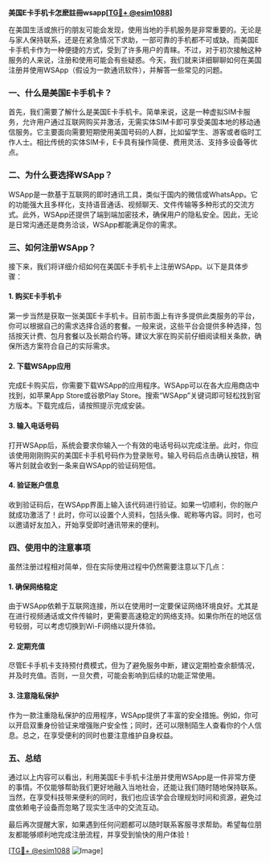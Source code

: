 **美国E卡手机卡怎麽註冊wsapp[[TG💪+ @esim1088](https://t.me/s/esim1088)]**

在美国生活或旅行的朋友可能会发现，使用当地的手机服务是非常重要的。无论是与家人保持联系，还是在紧急情况下求助，一部可靠的手机都不可或缺。而美国E卡手机卡作为一种便捷的方式，受到了许多用户的青睐。不过，对于初次接触这种服务的人来说，注册和使用可能会有些疑惑。今天，我们就来详细聊聊如何在美国注册并使用WSApp（假设为一款通讯软件），并解答一些常见的问题。

### 一、什么是美国E卡手机卡？

首先，我们需要了解什么是美国E卡手机卡。简单来说，这是一种虚拟SIM卡服务，允许用户通过互联网购买并激活，无需实体SIM卡即可享受美国本地的移动通信服务。它主要面向需要短期使用美国号码的人群，比如留学生、游客或者临时工作人士。相比传统的实体SIM卡，E卡具有操作简便、费用灵活、支持多设备等优点。

### 二、为什么要选择WSApp？

WSApp是一款基于互联网的即时通讯工具，类似于国内的微信或WhatsApp。它的功能强大且多样化，支持语音通话、视频聊天、文件传输等多种形式的交流方式。此外，WSApp还提供了端到端加密技术，确保用户的隐私安全。因此，无论是日常沟通还是商务洽谈，WSApp都能满足你的需求。

### 三、如何注册WSApp？

接下来，我们将详细介绍如何在美国E卡手机卡上注册WSApp。以下是具体步骤：

#### 1. 购买E卡手机卡

第一步当然是获取一张美国E卡手机卡。目前市面上有许多提供此类服务的平台，你可以根据自己的需求选择合适的套餐。一般来说，这些平台会提供多种选择，包括按天计费、包月套餐以及长期合约等。建议大家在购买前仔细阅读相关条款，确保所选方案符合自己的实际需求。

#### 2. 下载WSApp应用

完成E卡购买后，你需要下载WSApp的应用程序。WSApp可以在各大应用商店中找到，如苹果App Store或谷歌Play Store。搜索“WSApp”关键词即可轻松找到官方版本。下载完成后，请按照提示完成安装。

#### 3. 输入电话号码

打开WSApp后，系统会要求你输入一个有效的电话号码以完成注册。此时，你应该使用刚刚购买的美国E卡手机号码作为登录账号。输入号码后点击确认按钮，稍等片刻就会收到一条来自WSApp的验证码短信。

#### 4. 验证账户信息

收到验证码后，在WSApp界面上输入该代码进行验证。如果一切顺利，你的账户就成功激活了！此时，你可以设置个人资料，包括头像、昵称等内容。同时，也可以邀请好友加入，开始享受即时通讯带来的便利。

### 四、使用中的注意事项

虽然注册过程相对简单，但在实际使用过程中仍然需要注意以下几点：

#### 1. 确保网络稳定

由于WSApp依赖于互联网连接，所以在使用时一定要保证网络环境良好。尤其是在进行视频通话或文件传输时，更需要高速稳定的网络支持。如果你所在的地区信号较弱，可以考虑切换到Wi-Fi网络以提升体验。

#### 2. 定期充值

尽管E卡手机卡支持预付费模式，但为了避免服务中断，建议定期检查余额情况，并及时充值。否则，一旦欠费，可能会影响到后续的功能正常使用。

#### 3. 注意隐私保护

作为一款注重隐私保护的应用程序，WSApp提供了丰富的安全措施。例如，你可以开启双重身份验证来增强账户安全性；同时，还可以限制陌生人查看你的个人信息。总之，在享受便利的同时也要注意维护自身权益。

### 五、总结

通过以上内容可以看出，利用美国E卡手机卡注册并使用WSApp是一件非常方便的事情。不仅能够帮助我们更好地融入当地社会，还能让我们随时随地保持联系。当然，在享受科技带来便利的同时，我们也应该学会合理规划时间和资源，避免过度依赖电子设备而忽略了现实生活中的交流互动。

最后再次提醒大家，如果遇到任何问题都可以随时联系客服寻求帮助。希望每位朋友都能够顺利地完成注册流程，并享受到愉快的用户体验！

[[TG💪+ @esim1088](https://t.me/s/esim1088) ![Image](https://i.postimg.cc/4NQfJmqS/Snipaste-2025-05-13-00-14-12.png)]
